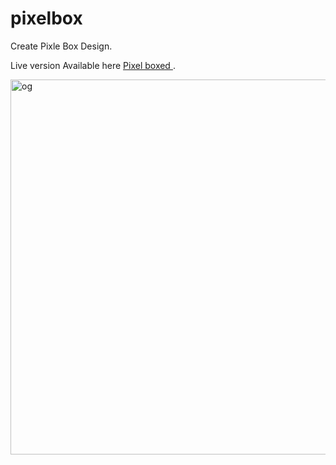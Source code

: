 # pixelbox
Create Pixle Box Design.

Live version Available here <a
          href="https://pixelboxed.netlify.app/"
          target="_blank"
          rel="noopener noreferrer"
        > Pixel boxed </a> .
        
        

<img width="600" alt="og" src="https://user-images.githubusercontent.com/19428280/148782573-6620bfee-0847-4759-82d5-eac1a5fe596a.png">




